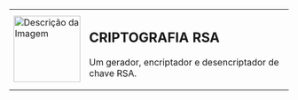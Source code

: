 <table>
  <tr>
    <td>
      <img src="https://github.com/user-attachments/assets/1d335a69-ec3b-4cef-b399-5c5e6df2456e" alt="Descrição da Imagem" width="120"/>
    </td>
    <td>
      <h2>CRIPTOGRAFIA RSA</h2>
      <p>Um gerador, encriptador e desencriptador de chave RSA.</p>
    </td>
  </tr>
</table>
